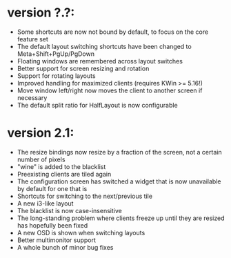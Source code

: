 version ?.?:
===========

- Some shortcuts are now not bound by default, to focus on the core feature set
- The default layout switching shortcuts have been changed to Meta+Shift+PgUp/PgDown
- Floating windows are remembered across layout switches
- Better support for screen resizing and rotation
- Support for rotating layouts
- Improved handling for maximized clients (requires KWin >= 5.16!)
- Move window left/right now moves the client to another screen if necessary
- The default split ratio for HalfLayout is now configurable

version 2.1:
===========

- The resize bindings now resize by a fraction of the screen, not a certain number of pixels
- "wine" is added to the blacklist
- Preexisting clients are tiled again
- The configuration screen has switched a widget that is now unavailable by default for one that is
- Shortcuts for switching to the next/previous tile
- A new i3-like layout
- The blacklist is now case-insensitive
- The long-standing problem where clients freeze up until they are resized has hopefully been fixed
- A new OSD is shown when switching layouts
- Better multimonitor support
- A whole bunch of minor bug fixes
